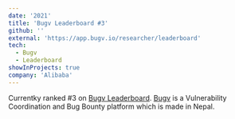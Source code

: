 ```yaml
---
date: '2021'
title: 'Bugv Leaderboard #3'
github: ''
external: 'https://app.bugv.io/researcher/leaderboard'
tech:
  - Bugv
  - Leaderboard
showInProjects: true
company: 'Alibaba'
---
```


Currentky ranked #3 on [Bugv Leaderboard](https://app.bugv.io/researcher/leaderboard). [Bugv](https://bugv.io/) is a Vulnerability Coordination and Bug Bounty platform which is made in Nepal.
